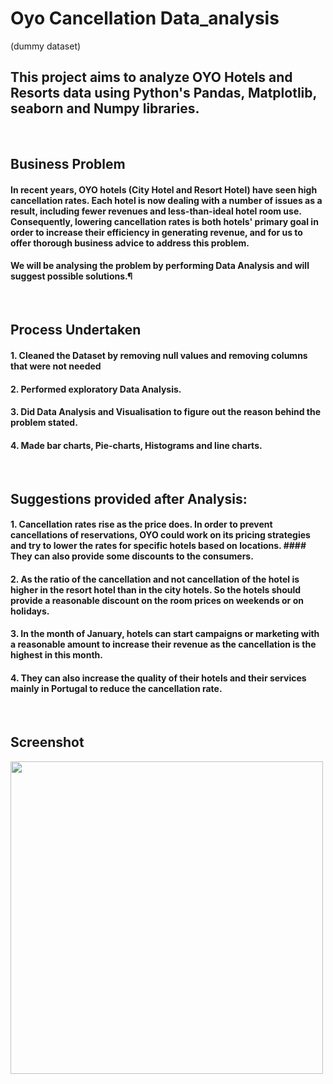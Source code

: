 # Oyo Cancellation Data_analysis
(dummy dataset)
## This project aims to analyze OYO Hotels and Resorts data using Python's Pandas, Matplotlib, seaborn and Numpy libraries.

<br/>


## Business Problem
#### In recent years, OYO hotels (City Hotel and Resort Hotel) have seen high cancellation rates. Each hotel is now dealing with a number of issues as a result, including fewer revenues and less-than-ideal hotel room use. Consequently, lowering cancellation rates is both hotels' primary goal in order to increase their efficiency in generating revenue, and for us to offer thorough business advice to address this problem.
#### We will be analysing the problem by performing Data Analysis and will suggest possible solutions.¶


<br/>


## Process Undertaken
#### 1. Cleaned the Dataset by removing null values and removing columns that were not needed
#### 2. Performed exploratory Data Analysis.
#### 3. Did Data Analysis and Visualisation to figure out the reason behind the problem stated.
#### 4. Made bar charts, Pie-charts, Histograms and line charts.



<br/>


## Suggestions provided after Analysis:
#### 1. Cancellation rates rise as the price does. In order to prevent cancellations of reservations, OYO could work on its pricing strategies and try to lower the rates for specific hotels based on locations. #### They can also provide some discounts to the consumers.
#### 2. As the ratio of the cancellation and not cancellation of the hotel is higher in the resort hotel than in the city hotels. So the hotels should provide a reasonable discount on the room prices on weekends or on holidays.
#### 3. In the month of January, hotels can start campaigns or marketing with a reasonable amount to increase their revenue as the cancellation is the highest in this month.
#### 4. They can also increase the quality of their hotels and their services mainly in Portugal to reduce the cancellation rate.



<br/>


## Screenshot

<p float="left">
       <img src="https://github.com/Ushanshi-Sharma/Netflix-Python-Data-Analysis/assets/154740255/07134e09-a365-44ee-8851-47f373e84230.jpg" height="500"  />
   
</p>




